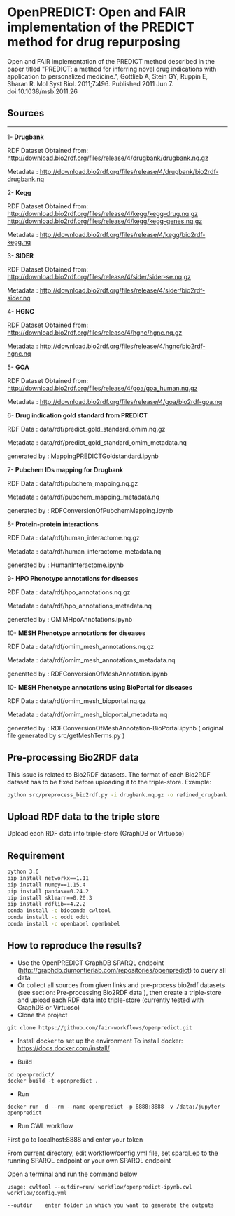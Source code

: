 # OpenPREDICT: Open and FAIR implementation of the PREDICT method for drug repurposing

Open and FAIR implementation of the PREDICT method described in the paper titled "PREDICT: a method for inferring novel drug indications with application to personalized medicine.", Gottlieb A, Stein GY, Ruppin E, Sharan R. Mol Syst Biol. 2011;7:496. Published 2011 Jun 7. doi:10.1038/msb.2011.26

## Sources
-------
1- **Drugbank**

RDF Dataset Obtained from: http://download.bio2rdf.org/files/release/4/drugbank/drugbank.nq.gz

Metadata : http://download.bio2rdf.org/files/release/4/drugbank/bio2rdf-drugbank.nq

2- **Kegg**

RDF Dataset Obtained from: http://download.bio2rdf.org/files/release/4/kegg/kegg-drug.nq.gz
                       http://download.bio2rdf.org/files/release/4/kegg/kegg-genes.nq.gz
                       
Metadata : http://download.bio2rdf.org/files/release/4/kegg/bio2rdf-kegg.nq
                       

3- **SIDER**

RDF Dataset Obtained from: http://download.bio2rdf.org/files/release/4/sider/sider-se.nq.gz

Metadata : http://download.bio2rdf.org/files/release/4/sider/bio2rdf-sider.nq


4- **HGNC**

RDF Dataset Obtained from: http://download.bio2rdf.org/files/release/4/hgnc/hgnc.nq.gz

Metadata : http://download.bio2rdf.org/files/release/4/hgnc/bio2rdf-hgnc.nq


5- **GOA**

RDF Dataset Obtained from: http://download.bio2rdf.org/files/release/4/goa/goa_human.nq.gz

Metadata : http://download.bio2rdf.org/files/release/4/goa/bio2rdf-goa.nq


6- **Drug indication gold standard from PREDICT**

RDF Data : data/rdf/predict_gold_standard_omim.nq.gz

Metadata : data/rdf/predict_gold_standard_omim_metadata.nq

generated by : MappingPREDICTGoldstandard.ipynb


7- **Pubchem IDs mapping for Drugbank**

RDF Data : data/rdf/pubchem_mapping.nq.gz

Metadata : data/rdf/pubchem_mapping_metadata.nq

generated by : RDFConversionOfPubchemMapping.ipynb


8- **Protein-protein interactions**

RDF Data : data/rdf/human_interactome.nq.gz

Metadata : data/rdf/human_interactome_metadata.nq

generated by : HumanInteractome.ipynb


9- **HPO Phenotype annotations for diseases**

RDF Data : data/rdf/hpo_annotations.nq.gz

Metadata : data/rdf/hpo_annotations_metadata.nq

generated by : OMIMHpoAnnotations.ipynb


10- **MESH Phenotype annotations for diseases**

RDF Data : data/rdf/omim_mesh_annotations.nq.gz

Metadata : data/rdf/omim_mesh_annotations_metadata.nq 

generated by : RDFConversionOfMeshAnnotation.ipynb

10- **MESH Phenotype annotations using BioPortal for diseases**

RDF Data : data/rdf/omim_mesh_bioportal.nq.gz

Metadata : data/rdf/omim_mesh_bioportal_metadata.nq

generated by : RDFConversionOfMeshAnnotation-BioPortal.ipynb ( original file generated by src/getMeshTerms.py )


## Pre-processing Bio2RDF data
This issue is related to Bio2RDF datasets. The format of each Bio2RDF dataset has to be fixed before uploading it to the triple-store.
Example:
```bash
python src/preprocess_bio2rdf.py -i drugbank.nq.gz -o refined_drugbank.nq.gz
```

## Upload RDF data to the triple store
Upload each RDF data into triple-store (GraphDB or Virtuoso)


## Requirement
```bash
python 3.6
pip install networkx==1.11
pip install numpy==1.15.4
pip install pandas==0.24.2
pip install sklearn==0.20.3
pip install rdflib==4.2.2
conda install -c bioconda cwltool
conda install -c oddt oddt
conda install -c openbabel openbabel
```


## How to reproduce the results?  
* Use the OpenPREDICT GraphDB SPARQL endpoint (http://graphdb.dumontierlab.com/repositories/openpredict) to query all data
* Or collect all sources from given links and pre-process bio2rdf datasets (see section: Pre-processing Bio2RDF data ), then create a triple-store and upload each RDF data into triple-store (currently tested with GraphDB or Virtuoso)
* Clone the project
```shell
git clone https://github.com/fair-workflows/openpredict.git
 ```
* Install docker to set up the environment
To install docker:  https://docs.docker.com/install/

* Build
```shell
cd openpredict/
docker build -t openpredict .
 ```
* Run
```shell
docker run -d --rm --name openpredict -p 8888:8888 -v /data:/jupyter openpredict
 ```
* Run CWL workflow

First go to localhost:8888 and enter your token

From current directory, edit workflow/config.yml file, set sparql_ep to the running SPARQL endpoint or your own SPARQL endpoint

Open a terminal and run the command below
```shell
usage: cwltool --outdir=run/ workflow/openpredict-ipynb.cwl workflow/config.yml

--outdir	enter folder in which you want to generate the outputs
 
 ```



